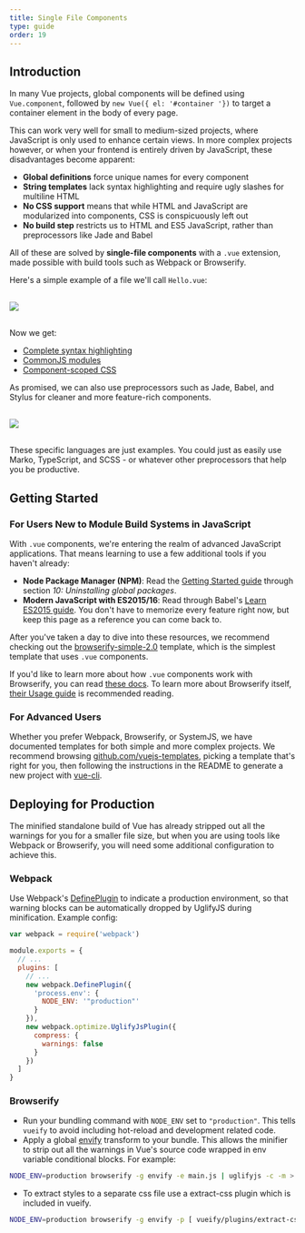 ```yaml
---
title: Single File Components
type: guide
order: 19
---
```


## Introduction

In many Vue projects, global components will be defined using `Vue.component`, followed by `new Vue({ el: '#container '})` to target a container element in the body of every page.

This can work very well for small to medium-sized projects, where JavaScript is only used to enhance certain views. In more complex projects however, or when your frontend is entirely driven by JavaScript, these disadvantages become apparent:

- **Global definitions** force unique names for every component
- **String templates** lack syntax highlighting and require ugly slashes for multiline HTML
- **No CSS support** means that while HTML and JavaScript are modularized into components, CSS is conspicuously left out
- **No build step** restricts us to HTML and ES5 JavaScript, rather than preprocessors like Jade and Babel

All of these are solved by **single-file components** with a `.vue` extension, made possible with build tools such as Webpack or Browserify.

Here's a simple example of a file we'll call `Hello.vue`:

<img src="/images/vue-component.png" style="display: block; margin: 30px auto">

Now we get:

- [Complete syntax highlighting](https://github.com/vuejs/awesome-vue#syntax-highlighting)
- [CommonJS modules](https://webpack.github.io/docs/commonjs.html)
- [Component-scoped CSS](https://github.com/vuejs/vue-loader/blob/master/docs/en/features/scoped-css.md)

As promised, we can also use preprocessors such as Jade, Babel, and Stylus for cleaner and more feature-rich components.

<img src="/images/vue-component-with-preprocessors.png" style="display: block; margin: 30px auto">

These specific languages are just examples. You could just as easily use Marko, TypeScript, and SCSS - or whatever other preprocessors that help you be productive.

## Getting Started

### For Users New to Module Build Systems in JavaScript

With `.vue` components, we're entering the realm of advanced JavaScript applications. That means learning to use a few additional tools if you haven't already:

- **Node Package Manager (NPM)**: Read the [Getting Started guide](https://docs.npmjs.com/getting-started/what-is-npm) through section _10: Uninstalling global packages_.
- **Modern JavaScript with ES2015/16**: Read through Babel's [Learn ES2015 guide](https://babeljs.io/docs/learn-es2015/). You don't have to memorize every feature right now, but keep this page as a reference you can come back to.

After you've taken a day to dive into these resources, we recommend checking out the [browserify-simple-2.0](https://github.com/vuejs-templates/browserify-simple-2.0) template, which is the simplest template that uses `.vue` components.

If you'd like to learn more about how `.vue` components work with Browserify, you can read [these docs](https://github.com/vuejs/vueify/blob/master/README.md). To learn more about Browserify itself, [their Usage guide](https://github.com/substack/node-browserify#usage) is recommended reading.

### For Advanced Users

Whether you prefer Webpack, Browserify, or SystemJS, we have documented templates for both simple and more complex projects. We recommend browsing [github.com/vuejs-templates](https://github.com/vuejs-templates), picking a template that's right for you, then following the instructions in the README to generate a new project with [vue-cli](https://github.com/vuejs/vue-cli).

## Deploying for Production

The minified standalone build of Vue has already stripped out all the warnings for you for a smaller file size, but when you are using tools like Webpack or Browserify, you will need some additional configuration to achieve this.

### Webpack

Use Webpack's [DefinePlugin](http://webpack.github.io/docs/list-of-plugins.html#defineplugin) to indicate a production environment, so that warning blocks can be automatically dropped by UglifyJS during minification. Example config:

``` js
var webpack = require('webpack')

module.exports = {
  // ...
  plugins: [
    // ...
    new webpack.DefinePlugin({
      'process.env': {
        NODE_ENV: '"production"'
      }
    }),
    new webpack.optimize.UglifyJsPlugin({
      compress: {
        warnings: false
      }
    })
  ]
}
```

### Browserify

- Run your bundling command with `NODE_ENV` set to `"production"`. This tells `vueify` to avoid including hot-reload and development related code.
- Apply a global [envify](https://github.com/hughsk/envify) transform to your bundle. This allows the minifier to strip out all the warnings in Vue's source code wrapped in env variable conditional blocks. For example:


``` bash
NODE_ENV=production browserify -g envify -e main.js | uglifyjs -c -m > build.js
```

- To extract styles to a separate css file use a extract-css plugin which is included in vueify.

``` bash
NODE_ENV=production browserify -g envify -p [ vueify/plugins/extract-css -o build.css ] -e main.js | uglifyjs -c -m > build.js
```
